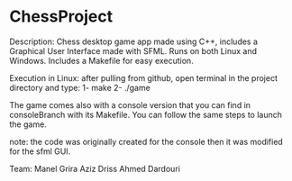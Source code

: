 # ChessProject
Description: 
  Chess desktop game app made using C++, includes a Graphical User Interface made with SFML.
  Runs on both Linux and Windows. 
  Includes a Makefile for easy execution.

Execution in Linux: 
  after pulling from github, open terminal in the project directory and type: 
  1- make 
  2- ./game

The game comes also with a console version that you can find in consoleBranch with its Makefile.
You can follow the same steps to launch the game.

note: the code was originally created for the console then it was modified for the sfml GUI.

Team: 
  Manel Grira 
  Aziz Driss 
  Ahmed Dardouri

